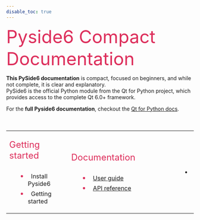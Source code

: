 ```yaml
---
disable_toc: true
---
```


<font size = "20" color = "#dd2e5b"> Pyside6 Compact Documentation </font> 


**This PySide6 documentation** is compact, focused on beginners, and while not complete, it is clear and explanatory.<br> PySide6 is the official Python module from the Qt for Python project, which provides access to the complete Qt 6.0+ framework. 

For the **full Pyside6 documentation**, checkout the [Qt for Python docs](https://doc.qt.io/qtforpython-6/index.html).
<br>
<br>
<br>


<style type="text/css">
ul {
  padding-left: 50px;
}

li {
  padding: 2px 0
}

.font-title {
  font-size: 24px;
  color: #dd2e5b;
  display: block;
  padding-bottom: 10px;
}
.font-item {
  font-size: 16px;
}
</style>

<style type="text/css">
ul li::marker {
  font-size: 20px; /* Adjust the size */
  color: #dd2e5b; /* Optional: change the color */
}

td {
  padding-right: 1px; /* Adjust horizontal space between columns */
}
</style>

<table>
  <tr>
    <td>
    <br>
      <span class="font-title">Getting started</span>
      <ul>
        <li><span class="font-item">&nbsp Install Pyside6</span></li>
        <li><span class="font-item">&nbsp Getting started</span></li>
      </ul>
    </td>
    <td>
    <br>
      <span class="font-title">Documentation</span>
      <ul>
        <li><span class="font-item">&nbsp <a href="User_Guide">User guide</a></span></li>
        <li><span class="font-item">&nbsp <a href="API_reference">API reference</a></span></li>
      </ul>
    </td>
    <td>
    <li style = "padding-left: 125px;"> </li>
    </td>                                           
  </tr>
</table>

<br></br>
<br></br>
<br></br>
<br></br>